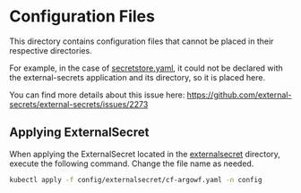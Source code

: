 # Configuration Files

This directory contains configuration files that cannot be placed in their respective directories.

For example, in the case of [secretstore.yaml](https://github.com/honahuku/manifest/blob/main/config/secretstore.yaml), it could not be declared with the external-secrets application and its directory, so it is placed here.

You can find more details about this issue here:
https://github.com/external-secrets/external-secrets/issues/2273

## Applying ExternalSecret

When applying the ExternalSecret located in the [externalsecret](https://github.com/honahuku/manifest/tree/main/config/externalsecret) directory, execute the following command. Change the file name as needed.

```bash
kubectl apply -f config/externalsecret/cf-argowf.yaml -n config
```